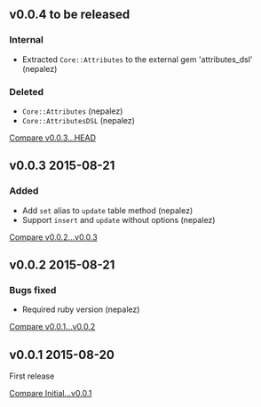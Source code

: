 ## v0.0.4 to be released

### Internal

* Extracted `Core::Attributes` to the external gem 'attributes_dsl' (nepalez)

### Deleted

* `Core::Attributes` (nepalez)
* `Core::AttributesDSL` (nepalez)

[Compare v0.0.3...HEAD](https://github.com/nepalez/query_builder/compare/v0.0.3...HEAD)

## v0.0.3 2015-08-21

### Added

* Add `set` alias to `update` table method (nepalez)
* Support `insert` and `update` without options (nepalez)

[Compare v0.0.2...v0.0.3](https://github.com/nepalez/query_builder/compare/v0.0.2...v0.0.3)

## v0.0.2 2015-08-21

### Bugs fixed

* Required ruby version (nepalez)

[Compare v0.0.1...v0.0.2](https://github.com/nepalez/query_builder/compare/v0.0.1...v0.0.2)

## v0.0.1 2015-08-20

First release

[Compare Initial...v0.0.1](https://github.com/nepalez/query_builder/compare/Initial...v0.0.1)
